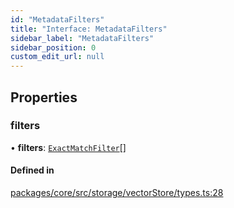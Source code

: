 ```yaml
---
id: "MetadataFilters"
title: "Interface: MetadataFilters"
sidebar_label: "MetadataFilters"
sidebar_position: 0
custom_edit_url: null
---
```


## Properties

### filters

• **filters**: [`ExactMatchFilter`](ExactMatchFilter.md)[]

#### Defined in

[packages/core/src/storage/vectorStore/types.ts:28](https://github.com/run-llama/LlamaIndexTS/blob/f0be933/packages/core/src/storage/vectorStore/types.ts#L28)
